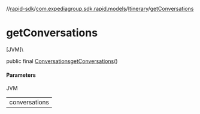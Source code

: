 //[rapid-sdk](../../../index.md)/[com.expediagroup.sdk.rapid.models](../index.md)/[Itinerary](index.md)/[getConversations](get-conversations.md)

# getConversations

[JVM]\

public final [Conversations](../-conversations/index.md)[getConversations](get-conversations.md)()

#### Parameters

JVM

| |
|---|
| conversations |
